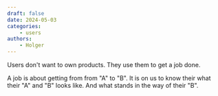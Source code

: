 ```yaml
---
draft: false
date: 2024-05-03
categories:
    - users
authors:
    - Holger
---
```


Users don't want to own products. They use them to get a job done. 

A job is about getting from from "A" to "B". It is on us to know their what their "A" and "B" looks like. And what stands in the way of their "B".